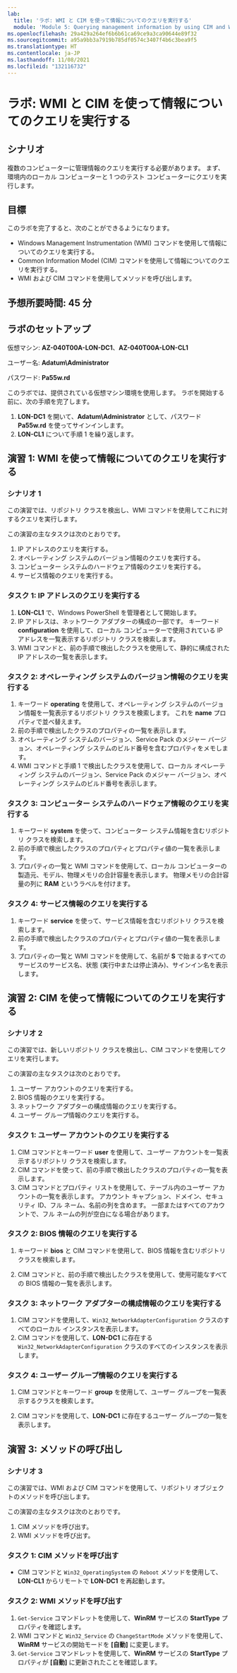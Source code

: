 ```yaml
---
lab:
  title: 'ラボ: WMI と CIM を使って情報についてのクエリを実行する'
  module: 'Module 5: Querying management information by using CIM and WMI'
ms.openlocfilehash: 29a429a264ef6b6b61ca69ce9a3ca90644e89f32
ms.sourcegitcommit: a95a9bb3a7919b785df0574c3407f4b6c3bea9f5
ms.translationtype: HT
ms.contentlocale: ja-JP
ms.lasthandoff: 11/08/2021
ms.locfileid: "132116732"
---
```

# <a name="lab-querying-information-by-using-wmi-and-cim"></a>ラボ: WMI と CIM を使って情報についてのクエリを実行する

## <a name="scenario"></a>シナリオ

複数のコンピューターに管理情報のクエリを実行する必要があります。 まず、環境内のローカル コンピューターと 1 つのテスト コンピューターにクエリを実行します。

## <a name="objectives"></a>目標

このラボを完了すると、次のことができるようになります。

- Windows Management Instrumentation (WMI) コマンドを使用して情報についてのクエリを実行する。
- Common Information Model (CIM) コマンドを使用して情報についてのクエリを実行する。
- WMI および CIM コマンドを使用してメソッドを呼び出します。

## <a name="estimated-time-45-minutes"></a>予想所要時間: 45 分

## <a name="lab-setup"></a>ラボのセットアップ

仮想マシン: **AZ-040T00A-LON-DC1**、**AZ-040T00A-LON-CL1**

ユーザー名: **Adatum\\Administrator**

パスワード: **Pa55w.rd**

このラボでは、提供されている仮想マシン環境を使用します。 ラボを開始する前に、次の手順を完了します。

1. **LON-DC1** を開いて、**Adatum\\Administrator** として、パスワード **Pa55w.rd** を使ってサインインします。
1. **LON-CL1** について手順 1 を繰り返します。

## <a name="exercise-1-querying-information-by-using-wmi"></a>演習 1: WMI を使って情報についてのクエリを実行する

### <a name="scenario-1"></a>シナリオ 1

この演習では、リポジトリ クラスを検出し、WMI コマンドを使用してこれに対するクエリを実行します。

この演習の主なタスクは次のとおりです。

1. IP アドレスのクエリを実行する。
1. オペレーティング システムのバージョン情報のクエリを実行する。
1. コンピューター システムのハードウェア情報のクエリを実行する。
1. サービス情報のクエリを実行する。

### <a name="task-1-query-ip-addresses"></a>タスク 1: IP アドレスのクエリを実行する

1. **LON-CL1** で、Windows PowerShell を管理者として開始します。
1. IP アドレスは、ネットワーク アダプターの構成の一部です。 キーワード **configuration** を使用して、ローカル コンピューターで使用されている IP アドレスを一覧表示するリポジトリ クラスを検索します。
1. WMI コマンドと、前の手順で検出したクラスを使用して、静的に構成された IP アドレスの一覧を表示します。

### <a name="task-2-query-operating-system-version-information"></a>タスク 2: オペレーティング システムのバージョン情報のクエリを実行する

1. キーワード **operating** を使用して、オペレーティング システムのバージョン情報を一覧表示するリポジトリ クラスを検索します。 これを **name** プロパティで並べ替えます。
1. 前の手順で検出したクラスのプロパティの一覧を表示します。
1. オペレーティング システムのバージョン、Service Pack のメジャー バージョン、オペレーティング システムのビルド番号を含むプロパティをメモします。
1. WMI コマンドと手順 1 で検出したクラスを使用して、ローカル オペレーティング システムのバージョン、Service Pack のメジャー バージョン、オペレーティング システムのビルド番号を表示します。

### <a name="task-3-query-computer-system-hardware-information"></a>タスク 3: コンピューター システムのハードウェア情報のクエリを実行する

1. キーワード **system** を使って、コンピューター システム情報を含むリポジトリ クラスを検索します。
1. 前の手順で検出したクラスのプロパティとプロパティ値の一覧を表示します。
1. プロパティの一覧と WMI コマンドを使用して、ローカル コンピューターの製造元、モデル、物理メモリの合計容量を表示します。 物理メモリの合計容量の列に **RAM** というラベルを付けます。

### <a name="task-4-query-service-information"></a>タスク 4: サービス情報のクエリを実行する

1. キーワード **service** を使って、サービス情報を含むリポジトリ クラスを検索します。
1. 前の手順で検出したクラスのプロパティとプロパティ値の一覧を表示します。
1. プロパティの一覧と WMI コマンドを使用して、名前が **S** で始まるすべてのサービスのサービス名、状態 (実行中または停止済み)、サインイン名を表示します。

## <a name="exercise-2-querying-information-by-using-cim"></a>演習 2: CIM を使って情報についてのクエリを実行する

### <a name="scenario-2"></a>シナリオ 2

この演習では、新しいリポジトリ クラスを検出し、CIM コマンドを使用してクエリを実行します。

この演習の主なタスクは次のとおりです。

1. ユーザー アカウントのクエリを実行する。
1. BIOS 情報のクエリを実行する。
1. ネットワーク アダプターの構成情報のクエリを実行する。
1. ユーザー グループ情報のクエリを実行する。

### <a name="task-1-query-user-accounts"></a>タスク 1: ユーザー アカウントのクエリを実行する

1. CIM コマンドとキーワード **user** を使用して、ユーザー アカウントを一覧表示するリポジトリ クラスを検索します。
1. CIM コマンドを使って、前の手順で検出したクラスのプロパティの一覧を表示します。
1. CIM コマンドとプロパティ リストを使用して、テーブル内のユーザー アカウントの一覧を表示します。 アカウント キャプション、ドメイン、セキュリティ ID、フル ネーム、名前の列を含めます。 一部またはすべてのアカウントで、フル ネームの列が空白になる場合があります。

### <a name="task-2-query-bios-information"></a>タスク 2: BIOS 情報のクエリを実行する

1. キーワード **bios** と CIM コマンドを使用して、BIOS 情報を含むリポジトリ クラスを検索します。
   
1. CIM コマンドと、前の手順で検出したクラスを使用して、使用可能なすべての BIOS 情報の一覧を表示します。

### <a name="task-3-query-network-adapter-configuration-information"></a>タスク 3: ネットワーク アダプターの構成情報のクエリを実行する

1. CIM コマンドを使用して、`Win32_NetworkAdapterConfiguration` クラスのすべてのローカル インスタンスを表示します。
1. CIM コマンドを使用して、**LON-DC1** に存在する `Win32_NetworkAdapterConfiguration` クラスのすべてのインスタンスを表示します。

### <a name="task-4-query-user-group-information"></a>タスク 4: ユーザー グループ情報のクエリを実行する

1. CIM コマンドとキーワード **group** を使用して、ユーザー グループを一覧表示するクラスを検索します。

1. CIM コマンドを使用して、**LON-DC1** に存在するユーザー グループの一覧を表示します。

## <a name="exercise-3-invoking-methods"></a>演習 3: メソッドの呼び出し

### <a name="scenario-3"></a>シナリオ 3

この演習では、WMI および CIM コマンドを使用して、リポジトリ オブジェクトのメソッドを呼び出します。

この演習の主なタスクは次のとおりです。

1. CIM メソッドを呼び出す。
1. WMI メソッドを呼び出す。

### <a name="task-1-invoke-a-cim-method"></a>タスク 1: CIM メソッドを呼び出す

- CIM コマンドと `Win32_OperatingSystem` の `Reboot` メソッドを使用して、**LON-CL1** からリモートで **LON-DC1** を再起動します。

### <a name="task-2-invoke-a-wmi-method"></a>タスク 2: WMI メソッドを呼び出す

1. `Get-Service` コマンドレットを使用して、**WinRM** サービスの **StartType** プロパティを確認します。
1. WMI コマンドと `Win32_Service` の `ChangeStartMode` メソッドを使用して、**WinRM** サービスの開始モードを **[自動]** に変更します。
1. `Get-Service` コマンドレットを使用して、**WinRM** サービスの **StartType** プロパティが **[自動]** に更新されたことを確認します。
